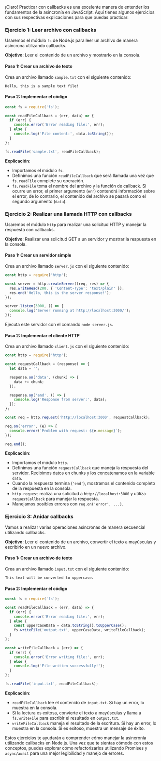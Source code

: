 ¡Claro! Practicar con callbacks es una excelente manera de entender los fundamentos de la asincronía en JavaScript. Aquí tienes algunos ejercicios con sus respectivas explicaciones para que puedas practicar:

### Ejercicio 1: Leer archivo con callbacks
Usaremos el módulo `fs` de Node.js para leer un archivo de manera asíncrona utilizando callbacks.

**Objetivo**: Leer el contenido de un archivo y mostrarlo en la consola.

#### Paso 1: Crear un archivo de texto
Crea un archivo llamado `sample.txt` con el siguiente contenido:
```
Hello, this is a sample text file!
```

#### Paso 2: Implementar el código
```javascript
const fs = require('fs');

const readFileCallback = (err, data) => {
  if (err) {
    console.error('Error reading file:', err);
  } else {
    console.log('File content:', data.toString());
  }
};

fs.readFile('sample.txt', readFileCallback);
```

**Explicación**:
- Importamos el módulo `fs`.
- Definimos una función `readFileCallback` que será llamada una vez que `fs.readFile` complete su operación.
- `fs.readFile` toma el nombre del archivo y la función de callback. Si ocurre un error, el primer argumento (`err`) contendrá información sobre el error, de lo contrario, el contenido del archivo se pasará como el segundo argumento (`data`).

### Ejercicio 2: Realizar una llamada HTTP con callbacks
Usaremos el módulo `http` para realizar una solicitud HTTP y manejar la respuesta con callbacks.

**Objetivo**: Realizar una solicitud GET a un servidor y mostrar la respuesta en la consola.

#### Paso 1: Crear un servidor simple
Crea un archivo llamado `server.js` con el siguiente contenido:
```javascript
const http = require('http');

const server = http.createServer((req, res) => {
  res.writeHead(200, { 'Content-Type': 'text/plain' });
  res.end('Hello, this is the server response!');
});

server.listen(3000, () => {
  console.log('Server running at http://localhost:3000/');
});
```

Ejecuta este servidor con el comando `node server.js`.

#### Paso 2: Implementar el cliente HTTP
Crea un archivo llamado `client.js` con el siguiente contenido:
```javascript
const http = require('http');

const requestCallback = (response) => {
  let data = '';

  response.on('data', (chunk) => {
    data += chunk;
  });

  response.on('end', () => {
    console.log('Response from server:', data);
  });
};

const req = http.request('http://localhost:3000', requestCallback);

req.on('error', (e) => {
  console.error(`Problem with request: ${e.message}`);
});

req.end();
```

**Explicación**:
- Importamos el módulo `http`.
- Definimos una función `requestCallback` que maneja la respuesta del servidor. Recibimos datos en chunks y los concatenamos en la variable `data`.
- Cuando la respuesta termina (`'end'`), mostramos el contenido completo de la respuesta en la consola.
- `http.request` realiza una solicitud a `http://localhost:3000` y utiliza `requestCallback` para manejar la respuesta.
- Manejamos posibles errores con `req.on('error', ...)`.

### Ejercicio 3: Anidar callbacks
Vamos a realizar varias operaciones asíncronas de manera secuencial utilizando callbacks.

**Objetivo**: Leer el contenido de un archivo, convertir el texto a mayúsculas y escribirlo en un nuevo archivo.

#### Paso 1: Crear un archivo de texto
Crea un archivo llamado `input.txt` con el siguiente contenido:
```
This text will be converted to uppercase.
```

#### Paso 2: Implementar el código
```javascript
const fs = require('fs');

const readFileCallback = (err, data) => {
  if (err) {
    console.error('Error reading file:', err);
  } else {
    const upperCaseData = data.toString().toUpperCase();
    fs.writeFile('output.txt', upperCaseData, writeFileCallback);
  }
};

const writeFileCallback = (err) => {
  if (err) {
    console.error('Error writing file:', err);
  } else {
    console.log('File written successfully!');
  }
};

fs.readFile('input.txt', readFileCallback);
```

**Explicación**:
- `readFileCallback` lee el contenido de `input.txt`. Si hay un error, lo muestra en la consola.
- Si la lectura es exitosa, convierte el texto a mayúsculas y llama a `fs.writeFile` para escribir el resultado en `output.txt`.
- `writeFileCallback` maneja el resultado de la escritura. Si hay un error, lo muestra en la consola. Si es exitoso, muestra un mensaje de éxito.

Estos ejercicios te ayudarán a comprender cómo manejar la asincronía utilizando callbacks en Node.js. Una vez que te sientas cómodo con estos conceptos, puedes explorar cómo refactorizarlos utilizando Promises y `async/await` para una mejor legibilidad y manejo de errores.